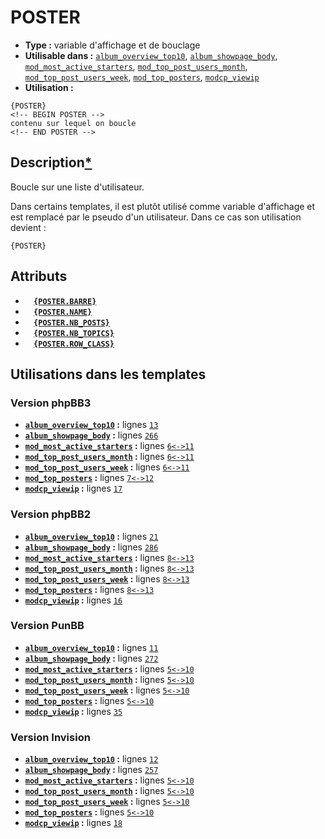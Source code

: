 # POSTER
* __Type :__ variable d'affichage et de bouclage
* __Utilisable dans :__ [`album_overview_top10`](../tpl/album_overview_top10.md#readme), [`album_showpage_body`](../tpl/album_showpage_body.md#readme), [`mod_most_active_starters`](../tpl/mod_most_active_starters.md#readme), [`mod_top_post_users_month`](../tpl/mod_top_post_users_month.md#readme), [`mod_top_post_users_week`](../tpl/mod_top_post_users_week.md#readme), [`mod_top_posters`](../tpl/mod_top_posters.md#readme), [`modcp_viewip`](../tpl/modcp_viewip.md#readme)
* __Utilisation :__

```smarty
{POSTER}
<!-- BEGIN POSTER -->
contenu sur lequel on boucle
<!-- END POSTER -->
```

## Description[*](https://fa-tvars.appspot.com/var/POSTER)
Boucle sur une liste d'utilisateur.

Dans certains templates, il est plutôt utilisé comme variable d'affichage et est remplacé par le pseudo d'un utilisateur. Dans ce cas son utilisation devient :
```
{POSTER}
```

## Attributs
* __&nbsp;&nbsp;&nbsp;&nbsp;[`{POSTER.BARRE}`](../var/POSTER.BARRE.md#readme)__
* __&nbsp;&nbsp;&nbsp;&nbsp;[`{POSTER.NAME}`](../var/POSTER.NAME.md#readme)__
* __&nbsp;&nbsp;&nbsp;&nbsp;[`{POSTER.NB_POSTS}`](../var/POSTER.NB_POSTS.md#readme)__
* __&nbsp;&nbsp;&nbsp;&nbsp;[`{POSTER.NB_TOPICS}`](../var/POSTER.NB_TOPICS.md#readme)__
* __&nbsp;&nbsp;&nbsp;&nbsp;[`{POSTER.ROW_CLASS}`](../var/POSTER.ROW_CLASS.md#readme)__


## Utilisations dans les templates

### Version phpBB3
* __[`album_overview_top10`](../tpl/album_overview_top10.md#readme) :__ lignes [`13`](../src/prosilver/album_overview_top10.tpl#L13)
* __[`album_showpage_body`](../tpl/album_showpage_body.md#readme) :__ lignes [`266`](../src/prosilver/album_showpage_body.tpl#L266)
* __[`mod_most_active_starters`](../tpl/mod_most_active_starters.md#readme) :__ lignes [`6`](../src/prosilver/mod_most_active_starters.tpl#L6)[`<->`](../src/prosilver/mod_most_active_starters.tpl#L6-L11)[`11`](../src/prosilver/mod_most_active_starters.tpl#L11)
* __[`mod_top_post_users_month`](../tpl/mod_top_post_users_month.md#readme) :__ lignes [`6`](../src/prosilver/mod_top_post_users_month.tpl#L6)[`<->`](../src/prosilver/mod_top_post_users_month.tpl#L6-L11)[`11`](../src/prosilver/mod_top_post_users_month.tpl#L11)
* __[`mod_top_post_users_week`](../tpl/mod_top_post_users_week.md#readme) :__ lignes [`6`](../src/prosilver/mod_top_post_users_week.tpl#L6)[`<->`](../src/prosilver/mod_top_post_users_week.tpl#L6-L11)[`11`](../src/prosilver/mod_top_post_users_week.tpl#L11)
* __[`mod_top_posters`](../tpl/mod_top_posters.md#readme) :__ lignes [`7`](../src/prosilver/mod_top_posters.tpl#L7)[`<->`](../src/prosilver/mod_top_posters.tpl#L7-L12)[`12`](../src/prosilver/mod_top_posters.tpl#L12)
* __[`modcp_viewip`](../tpl/modcp_viewip.md#readme) :__ lignes [`17`](../src/prosilver/modcp_viewip.tpl#L17)

### Version phpBB2
* __[`album_overview_top10`](../tpl/album_overview_top10.md#readme) :__ lignes [`21`](../src/subsilver/album_overview_top10.tpl#L21)
* __[`album_showpage_body`](../tpl/album_showpage_body.md#readme) :__ lignes [`286`](../src/subsilver/album_showpage_body.tpl#L286)
* __[`mod_most_active_starters`](../tpl/mod_most_active_starters.md#readme) :__ lignes [`8`](../src/subsilver/mod_most_active_starters.tpl#L8)[`<->`](../src/subsilver/mod_most_active_starters.tpl#L8-L13)[`13`](../src/subsilver/mod_most_active_starters.tpl#L13)
* __[`mod_top_post_users_month`](../tpl/mod_top_post_users_month.md#readme) :__ lignes [`8`](../src/subsilver/mod_top_post_users_month.tpl#L8)[`<->`](../src/subsilver/mod_top_post_users_month.tpl#L8-L13)[`13`](../src/subsilver/mod_top_post_users_month.tpl#L13)
* __[`mod_top_post_users_week`](../tpl/mod_top_post_users_week.md#readme) :__ lignes [`8`](../src/subsilver/mod_top_post_users_week.tpl#L8)[`<->`](../src/subsilver/mod_top_post_users_week.tpl#L8-L13)[`13`](../src/subsilver/mod_top_post_users_week.tpl#L13)
* __[`mod_top_posters`](../tpl/mod_top_posters.md#readme) :__ lignes [`8`](../src/subsilver/mod_top_posters.tpl#L8)[`<->`](../src/subsilver/mod_top_posters.tpl#L8-L13)[`13`](../src/subsilver/mod_top_posters.tpl#L13)
* __[`modcp_viewip`](../tpl/modcp_viewip.md#readme) :__ lignes [`16`](../src/subsilver/modcp_viewip.tpl#L16)

### Version PunBB
* __[`album_overview_top10`](../tpl/album_overview_top10.md#readme) :__ lignes [`11`](../src/punbb/album_overview_top10.tpl#L11)
* __[`album_showpage_body`](../tpl/album_showpage_body.md#readme) :__ lignes [`272`](../src/punbb/album_showpage_body.tpl#L272)
* __[`mod_most_active_starters`](../tpl/mod_most_active_starters.md#readme) :__ lignes [`5`](../src/punbb/mod_most_active_starters.tpl#L5)[`<->`](../src/punbb/mod_most_active_starters.tpl#L5-L10)[`10`](../src/punbb/mod_most_active_starters.tpl#L10)
* __[`mod_top_post_users_month`](../tpl/mod_top_post_users_month.md#readme) :__ lignes [`5`](../src/punbb/mod_top_post_users_month.tpl#L5)[`<->`](../src/punbb/mod_top_post_users_month.tpl#L5-L10)[`10`](../src/punbb/mod_top_post_users_month.tpl#L10)
* __[`mod_top_post_users_week`](../tpl/mod_top_post_users_week.md#readme) :__ lignes [`5`](../src/punbb/mod_top_post_users_week.tpl#L5)[`<->`](../src/punbb/mod_top_post_users_week.tpl#L5-L10)[`10`](../src/punbb/mod_top_post_users_week.tpl#L10)
* __[`mod_top_posters`](../tpl/mod_top_posters.md#readme) :__ lignes [`5`](../src/punbb/mod_top_posters.tpl#L5)[`<->`](../src/punbb/mod_top_posters.tpl#L5-L10)[`10`](../src/punbb/mod_top_posters.tpl#L10)
* __[`modcp_viewip`](../tpl/modcp_viewip.md#readme) :__ lignes [`35`](../src/punbb/modcp_viewip.tpl#L35)

### Version Invision
* __[`album_overview_top10`](../tpl/album_overview_top10.md#readme) :__ lignes [`12`](../src/invision/album_overview_top10.tpl#L12)
* __[`album_showpage_body`](../tpl/album_showpage_body.md#readme) :__ lignes [`257`](../src/invision/album_showpage_body.tpl#L257)
* __[`mod_most_active_starters`](../tpl/mod_most_active_starters.md#readme) :__ lignes [`5`](../src/invision/mod_most_active_starters.tpl#L5)[`<->`](../src/invision/mod_most_active_starters.tpl#L5-L10)[`10`](../src/invision/mod_most_active_starters.tpl#L10)
* __[`mod_top_post_users_month`](../tpl/mod_top_post_users_month.md#readme) :__ lignes [`5`](../src/invision/mod_top_post_users_month.tpl#L5)[`<->`](../src/invision/mod_top_post_users_month.tpl#L5-L10)[`10`](../src/invision/mod_top_post_users_month.tpl#L10)
* __[`mod_top_post_users_week`](../tpl/mod_top_post_users_week.md#readme) :__ lignes [`5`](../src/invision/mod_top_post_users_week.tpl#L5)[`<->`](../src/invision/mod_top_post_users_week.tpl#L5-L10)[`10`](../src/invision/mod_top_post_users_week.tpl#L10)
* __[`mod_top_posters`](../tpl/mod_top_posters.md#readme) :__ lignes [`5`](../src/invision/mod_top_posters.tpl#L5)[`<->`](../src/invision/mod_top_posters.tpl#L5-L10)[`10`](../src/invision/mod_top_posters.tpl#L10)
* __[`modcp_viewip`](../tpl/modcp_viewip.md#readme) :__ lignes [`18`](../src/invision/modcp_viewip.tpl#L18)

